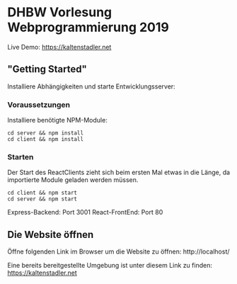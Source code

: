 # DHBW Vorlesung Webprogrammierung 2019

Live Demo: https://kaltenstadler.net

## "Getting Started"

Installiere Abhängigkeiten und starte Entwicklungsserver:

### Voraussetzungen

Installiere benötigte NPM-Module:

```
cd server && npm install
cd client && npm install
```

### Starten

Der Start des ReactClients zieht sich beim ersten Mal etwas in die Länge, da importierte Module geladen werden müssen.

```
cd client && npm start
cd server && npm start
```

Express-Backend: Port 3001  React-FrontEnd: Port 80

## Die Website öffnen

Öffne folgenden Link im Browser um die Website zu öffnen: http://localhost/  
  
Eine bereits bereitgestellte Umgebung ist unter diesem Link zu finden: https://kaltenstadler.net